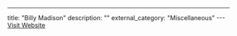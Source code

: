 ---
title: "Billy Madison"
description: ""
external_category: "Miscellaneous"
---[Visit Website](https://www.hackingarticles.in/hack-billy-madison-vm-ctf-challenge/)

